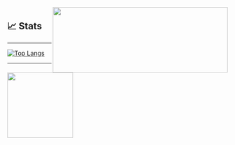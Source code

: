 
<img align='right' width="400" height="150" reapeat="true" src="https://i.pinimg.com/originals/24/75/cc/2475ccfb055940a4c374533122827a35.gif">


## &#x1f4c8; Stats

----
[![Top Langs](https://github-readme-stats.vercel.app/api/top-langs/?username=Wolf-py&layout=compact&theme=omni&show_icons=true)](https://github.com/Wolf-py)

----
 <img height="150em" src="https://github-readme-stats.vercel.app/api?username=Wolf-py&show_icons=true&hide_border=true&theme=tokyonight"/>

